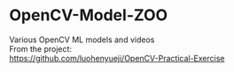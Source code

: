 # OpenCV-Model-ZOO
Various OpenCV ML models and videos  
From the project:  
https://github.com/luohenyueji/OpenCV-Practical-Exercise
